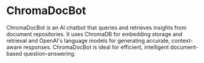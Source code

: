 # ChromaDocBot
ChromaDocBot is an AI chatbot that queries and retrieves insights from document repositories. It uses ChromaDB for embedding storage and retrieval and OpenAI's language models for generating accurate, context-aware responses. ChromaDocBot is ideal for efficient, intelligent document-based question-answering.
